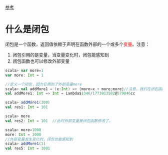 [参考](https://luckymartinlee.github.io/2017/10/30/scala_1-2/)

# 什么是闭包

闭包是一个函数，返回值依赖于声明在函数外部的一个或多个<font color=red>变量</font>。注意：

1. 闭包引用的是变量，当变量变化时，闭包能感知到
2. 闭包函数也可以修改外部变量

```scala
scala> var more=1
var more: Int = 1

//定义一个闭包，因为它用到了外部变量more
scala> val addMore1 = (x:Int) => {more=x + more;more}//注意，我们在闭包函数里修改了外部变量
val addMore1: Int => Int = Lambda$1346/1773813582@579846cc

scala> addMore1(100)
val res1: Int = 101

scala> more
val res2: Int = 101  //此时外部变量被闭包函数修改了。

scala> more=1000
more: Int = 1000
//外部变量发生变化时，闭包也能感知到
scala> addMore1(1)
val res5: Int = 1001
```

